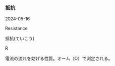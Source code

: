 <article id="抵抗">

### 抵抗

<p class="st_update_header">2024-05-16</p>
<p class="st_name_header_en">Resistance</p>
<p class="st_name_header_jp">抵抗(ていこう)</p>
<p class="st_name_header_abbreviation">R</p>
<div class="article_explanation">電流の流れを妨げる性質。オーム（Ω）で測定される。</div>
</article>
